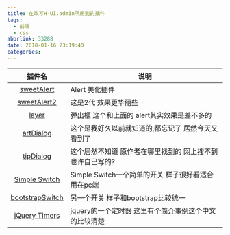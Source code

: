 ```yaml
---
title: 在改写H-UI.admin所用到的插件
tags:
  - 前端
  - css
abbrlink: 33288
date: 2018-01-16 23:19:40
categories:
---
```


|插件名|说明|
|:--:|--|
|[sweetAlert](http://mishengqiang.com/sweetalert/)|Alert 美化插件|
|[sweetAlert2](https://github.com/sweetalert2/sweetalert2)|这是2代 效果更华丽些|
|[layer](http://layer.layui.com/)|弹出框 这个和上面的 alert其实效果是差不多的|
|[artDialog](http://aui.github.io/artDialog/)|这个是我好久以前就知道的,都忘记了 居然今天又看到了|
|[tipDialog]()|这个居然不知道 原作者在哪里找到的 网上搜不到 也许自己写的?|
|[Simple Switch](http://www.jq22.com/yanshi8850)|Simple Switch一个简单的开关 样子很好看适合用在pc端|
|[bootstrapSwitch](http://www.bootcss.com/p/bootstrap-switch/)|另一个开关 样子和bootstrap比较统一|
|[jQuery Timers](http://jquerytimer.com/)|jquery的一个定时器 这里有个[简介事例](http://www.jq22.com/jquery-info148)这个中文的比较清楚|